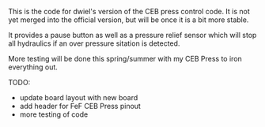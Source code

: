 This is the code for dwiel's version of the CEB press control code.  It is not
yet merged into the official version, but will be once it is a bit more stable.

It provides a pause button as well as a pressure relief sensor which will stop
all hydraulics if an over pressure sitation is detected.

More testing will be done this spring/summer with my CEB Press to iron
everything out.

TODO:

* update board layout with new board
* add header for FeF CEB Press pinout
* more testing of code

